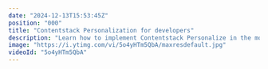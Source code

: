 ```yaml
---
date: "2024-12-13T15:53:45Z"
position: "000"
title: "Contentstack Personalization for developers"
description: "Learn how to implement Contentstack Personalize in the most minimal way possible. This video dives into the base setup, creating experiences, setting up attributes and writing the code that makes it all work in Next.js.\n\nLearn more in our academy: https://contentstack.com/academy\nTalk to us on Discord: https://discord.gg/rvUMH7yW\nTry Contentstack for free: https://www.contentstack.com/try-for-free"
image: "https://i.ytimg.com/vi/5o4yHTm5QbA/maxresdefault.jpg"
videoId: "5o4yHTm5QbA"
---
```


